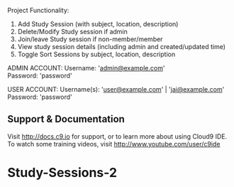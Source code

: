 Project Functionality:

1. Add Study Session (with subject, location, description)
2. Delete/Modify Study session if admin
3. Join/leave Study session if non-member/member
4. View study session details (including admin and created/updated time)
5. Toggle Sort Sessions by subject, location, description

ADMIN ACCOUNT: Username: 'admin@example.com'  
               Password: 'password'

USER ACCOUNT: Username(s): 'user@example.com'  | 'jai@example.com'  
              Password: 'password'

## Support & Documentation

Visit http://docs.c9.io for support, or to learn more about using Cloud9 IDE. 
To watch some training videos, visit http://www.youtube.com/user/c9ide
# Study-Sessions-2
